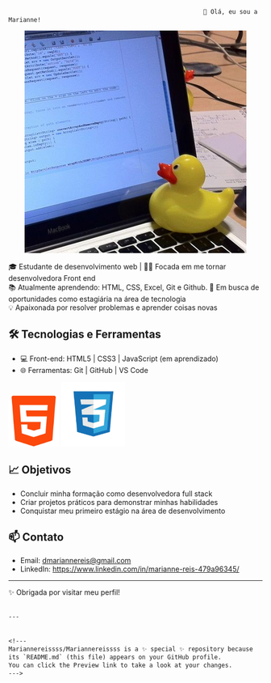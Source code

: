 
                                                          👋 Olá, eu sou a Marianne! 
<p align="center">
  <img src="./Rubberduckdebugging-Wikipedia.jpg" />
</p>



🎓 Estudante de desenvolvimento web | 👩‍💻 Focada em me tornar desenvolvedora Front end  
📚 Atualmente aprendendo: HTML, CSS, Excel, Git e Github.
🚀 Em busca de oportunidades como estagiária na área de tecnologia  
💡 Apaixonada por resolver problemas e aprender coisas novas

## 🛠️ Tecnologias e Ferramentas

- 💻 Front-end: HTML5 | CSS3 | JavaScript (em aprendizado) 
- 🌐 Ferramentas: Git | GitHub | VS Code

<p>
<img src="logohtml_sem_fundo.png" width="100">
<img src="download (1).png" width="127">
</p>

## 📈 Objetivos

- Concluir minha formação como desenvolvedora full stack
- Criar projetos práticos para demonstrar minhas habilidades
- Conquistar meu primeiro estágio na área de desenvolvimento

## 📫 Contato

- Email: dmariannereis@gmail.com 
- LinkedIn: https://www.linkedin.com/in/marianne-reis-479a96345/

---

✨ Obrigada por visitar meu perfil!
```

---

 
<!---
Mariannereissss/Mariannereissss is a ✨ special ✨ repository because its `README.md` (this file) appears on your GitHub profile.
You can click the Preview link to take a look at your changes.
--->

